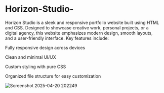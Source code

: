 # Horizon-Studio-
Horizon Studio is a sleek and responsive portfolio website built using HTML and CSS. Designed to showcase creative work, personal projects, or a digital agency, this website emphasizes modern design, smooth layouts, and a user-friendly interface.
Key features include:

Fully responsive design across devices

Clean and minimal UI/UX

Custom styling with pure CSS

Organized file structure for easy customization

![Screenshot 2025-04-20 202249](https://github.com/user-attachments/assets/d0540ac0-7be9-4725-8864-20458e6cd563)
